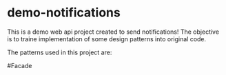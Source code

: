 # demo-notifications

This is a demo web api project created to send notifications!
The objective is to traine implementation of some design patterns into original code.

The patterns used in this project are:

#Facade

